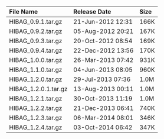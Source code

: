 | File Name            | Release Date      | Size |
|:---------------------|:------------------|:-----|
| HIBAG_0.9.1.tar.gz   | 21-Jun-2012 12:31 | 166K |
| HIBAG_0.9.2.tar.gz   | 05-Aug-2012 20:21 | 167K |
| HIBAG_0.9.3.tar.gz   | 20-Oct-2012 08:54 | 169K |
| HIBAG_0.9.4.tar.gz   | 22-Dec-2012 13:56 | 170K |
| HIBAG_1.0.0.tar.gz   | 26-Mar-2013 07:42 | 931K |
| HIBAG_1.1.0.tar.gz   | 04-Jun-2013 08:05 | 960K |
| HIBAG_1.2.0.tar.gz   | 29-Jul-2013 07:36 | 1.0M |
| HIBAG_1.2.0.1.tar.gz | 13-Aug-2013 00:11 | 1.0M |
| HIBAG_1.2.1.tar.gz   | 30-Oct-2013 11:19 | 1.0M |
| HIBAG_1.2.2.tar.gz   | 21-Dec-2013 06:41 | 740K |
| HIBAG_1.2.3.tar.gz   | 06-Mar-2014 08:01 | 346K |
| HIBAG_1.2.4.tar.gz   | 03-Oct-2014 06:42 | 347K |
